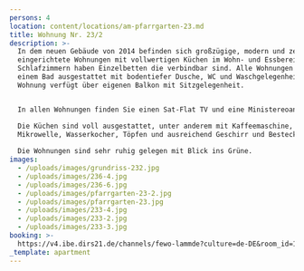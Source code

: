 ```yaml
---
persons: 4
location: content/locations/am-pfarrgarten-23.md
title: Wohnung Nr. 23/2
description: >-
  In dem neuen Gebäude von 2014 befinden sich großzügige, modern und zeitlos
  eingerichtete Wohnungen mit vollwertigen Küchen im Wohn- und Essbereich. Die
  Schlafzimmern haben Einzelbetten die verbindbar sind. Alle Wohnungen sind mit
  einem Bad ausgestattet mit bodentiefer Dusche, WC und Waschgelegenheit. Jede
  Wohnung verfügt über eigenen Balkon mit Sitzgelegenheit.


  In allen Wohnungen finden Sie einen Sat-Flat TV und eine Ministereoanlage.  

  Die Küchen sind voll ausgestattet, unter anderem mit Kaffeemaschine,
  Mikrowelle, Wasserkocher, Töpfen und ausreichend Geschirr und Besteck.  
    
  Die Wohnungen sind sehr ruhig gelegen mit Blick ins Grüne.
images:
  - /uploads/images/grundriss-232.jpg
  - /uploads/images/236-4.jpg
  - /uploads/images/236-6.jpg
  - /uploads/images/pfarrgarten-23-2.jpg
  - /uploads/images/pfarrgarten-23.jpg
  - /uploads/images/233-4.jpg
  - /uploads/images/233-2.jpg
  - /uploads/images/233-3.jpg
booking: >-
  https://v4.ibe.dirs21.de/channels/fewo-lammde?culture=de-DE&room_id=104926&los=3
_template: apartment
---
```


